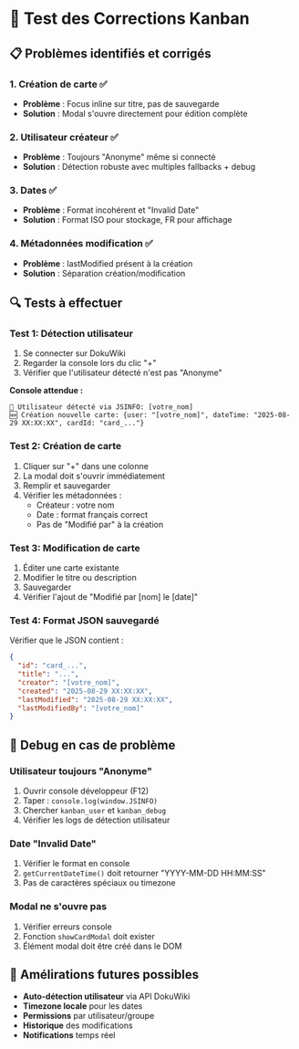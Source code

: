 # 🧪 Test des Corrections Kanban

## 📋 Problèmes identifiés et corrigés

### 1. **Création de carte** ✅
- **Problème** : Focus inline sur titre, pas de sauvegarde
- **Solution** : Modal s'ouvre directement pour édition complète

### 2. **Utilisateur créateur** ✅  
- **Problème** : Toujours "Anonyme" même si connecté
- **Solution** : Détection robuste avec multiples fallbacks + debug

### 3. **Dates** ✅
- **Problème** : Format incohérent et "Invalid Date"
- **Solution** : Format ISO pour stockage, FR pour affichage

### 4. **Métadonnées modification** ✅
- **Problème** : lastModified présent à la création
- **Solution** : Séparation création/modification

## 🔍 Tests à effectuer

### Test 1: Détection utilisateur
1. Se connecter sur DokuWiki
2. Regarder la console lors du clic "+" 
3. Vérifier que l'utilisateur détecté n'est pas "Anonyme"

**Console attendue :**
```
👤 Utilisateur détecté via JSINFO: [votre_nom]
🆕 Création nouvelle carte: {user: "[votre_nom]", dateTime: "2025-08-29 XX:XX:XX", cardId: "card_..."}
```

### Test 2: Création de carte
1. Cliquer sur "+" dans une colonne
2. La modal doit s'ouvrir immédiatement
3. Remplir et sauvegarder
4. Vérifier les métadonnées :
   - Créateur : votre nom
   - Date : format français correct
   - Pas de "Modifié par" à la création

### Test 3: Modification de carte  
1. Éditer une carte existante
2. Modifier le titre ou description
3. Sauvegarder
4. Vérifier l'ajout de "Modifié par [nom] le [date]"

### Test 4: Format JSON sauvegardé
Vérifier que le JSON contient :
```json
{
  "id": "card_...",
  "title": "...",
  "creator": "[votre_nom]",
  "created": "2025-08-29 XX:XX:XX",
  "lastModified": "2025-08-29 XX:XX:XX",
  "lastModifiedBy": "[votre_nom]"
}
```

## 🐛 Debug en cas de problème

### Utilisateur toujours "Anonyme"
1. Ouvrir console développeur (F12)
2. Taper : `console.log(window.JSINFO)`
3. Chercher `kanban_user` et `kanban_debug`
4. Vérifier les logs de détection utilisateur

### Date "Invalid Date"
1. Vérifier le format en console
2. `getCurrentDateTime()` doit retourner "YYYY-MM-DD HH:MM:SS"
3. Pas de caractères spéciaux ou timezone

### Modal ne s'ouvre pas
1. Vérifier erreurs console
2. Fonction `showCardModal` doit exister
3. Élément modal doit être créé dans le DOM

## 🎯 Amélirations futures possibles

- **Auto-détection utilisateur** via API DokuWiki
- **Timezone locale** pour les dates
- **Permissions** par utilisateur/groupe
- **Historique** des modifications
- **Notifications** temps réel
